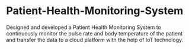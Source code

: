 # Patient-Health-Monitoring-System
Designed and developed a Patient Health Monitoring System to continuously monitor the pulse rate and body temperature of the patient and transfer the data to a cloud platform with the help of IoT technology.
